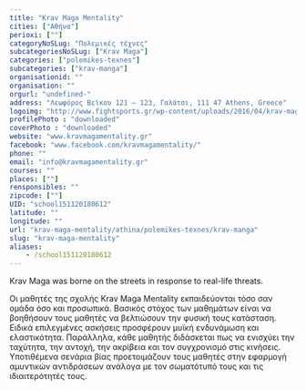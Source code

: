 ```yaml
---
title: "Krav Maga Mentality"
cities: ["Αθήνα"]
perioxi: [""]
categoryNoSLug: "Πολεμικές τέχνες"
subcategoriesNoSLug: ["Krav Maga"]
categories: ["polemikes-texnes"]
subcategories: ["krav-manga"]
organisationid: ""
organisation: ""
orgurl: "undefined-"
address: "Λεωφόρος Βεϊκου 121 – 123, Γαλάτσι, 111 47 Athens, Greece"
logoimg: "http://www.fightsports.gr/wp-content/uploads/2016/04/krav-maga-mentality.png"
profilePhoto : "downloaded"
coverPhoto : "downloaded"
website: "www.kravmagamentality.gr"
facebook: "www.facebook.com/kravmagamentality/"
phone: ""
email: "info@kravmagamentality.gr"
courses: ""
places: [""]
rensponsibles: ""
zipcode: [""]
UID: "school151120180612"
latitude: ""
longitude: ""
url: "krav-maga-mentality/athina/polemikes-texnes/krav-manga"
slug: "krav-maga-mentality"
aliases:
    - /school151120180612
---
```



Krav Maga was borne on the streets in response to real-life threats.

Οι μαθητές της σχολής Krav Maga Mentality εκπαιδεύονται τόσο σαν ομάδα όσο και προσωπικά. Βασικός στόχος των μαθημάτων είναι να βοηθήσουν τους μαθητές να βελτιώσουν την φυσική τους κατάσταση. Ειδικά επιλεγμένες ασκήσεις προσφέρουν μυϊκή ενδυνάμωση και ελαστικότητα. Παράλληλα, κάθε μαθητής διδάσκεται πως να ενισχύει την ταχύτητα, την αντοχή, την ακρίβεια και τον συγχρονισμό στις κινήσεις. Υποτιθέμενα σενάρια βίας προετοιμάζουν τους μαθητές στην εφαρμογή αμυντικών αντιδράσεων ανάλογα με τον σωματότυπό τους και τις ιδιαιτερότητές τους.